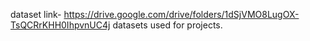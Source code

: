 dataset link- https://drive.google.com/drive/folders/1dSjVMO8LugOX-TsQCRrKHH0IhpvnUC4j
datasets used for projects.
